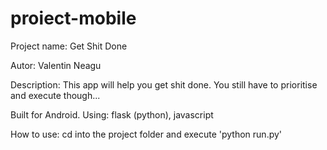 # proiect-mobile

Project name: Get Shit Done

Autor: Valentin Neagu

Description: This app will help you get shit done. You still have to prioritise and execute though...

Built for Android.
Using: flask (python), javascript

How to use:
cd into the project folder and execute 'python run.py'
